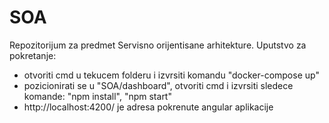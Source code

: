# SOA
Repozitorijum za predmet Servisno orijentisane arhitekture.
Uputstvo za pokretanje:
  - otvoriti cmd u tekucem folderu i izvrsiti komandu "docker-compose up"
  - pozicionirati se u "SOA/dashboard", otvoriti cmd i izvrsiti sledece komande: "npm install", "npm start"
  - http://localhost:4200/ je adresa pokrenute angular aplikacije
